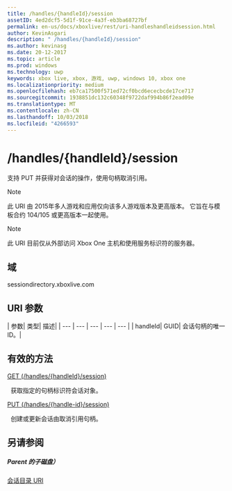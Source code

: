 ```yaml
---
title: /handles/{handleId}/session
assetID: 4ed2dcf5-5d1f-91ce-4a3f-eb3ba68727bf
permalink: en-us/docs/xboxlive/rest/uri-handleshandleidsession.html
author: KevinAsgari
description: " /handles/{handleId}/session"
ms.author: kevinasg
ms.date: 20-12-2017
ms.topic: article
ms.prod: windows
ms.technology: uwp
keywords: xbox live, xbox, 游戏, uwp, windows 10, xbox one
ms.localizationpriority: medium
ms.openlocfilehash: eb7ca17500f571ed72cf0bcd6ececbcde17ce717
ms.sourcegitcommit: 1938851dc132c60348f9722daf994b86f2ead09e
ms.translationtype: MT
ms.contentlocale: zh-CN
ms.lasthandoff: 10/03/2018
ms.locfileid: "4266593"
---
```

# <a name="handleshandleidsession"></a>/handles/{handleId}/session
支持 PUT 并获得对会话的操作，使用句柄取消引用。 

> [!NOTE] 
> 此 URI 由 2015年多人游戏和应用仅向该多人游戏版本及更高版本。 它旨在与模板合约 104/105 或更高版本一起使用。  

 

> [!NOTE] 
> 此 URI 目前仅从外部访问 Xbox One 主机和使用服务标识符的服务器。  

 
<a id="ID4ES"></a>

 
## <a name="domain"></a>域
sessiondirectory.xboxlive.com  
<a id="ID4EX"></a>

 
## <a name="uri-parameters"></a>URI 参数
 
| 参数| 类型| 描述| 
| --- | --- | --- | --- | --- | 
| handleId| GUID| 会话句柄的唯一 ID。| 
  
<a id="ID4ESB"></a>

 
## <a name="valid-methods"></a>有效的方法

[GET (/handles/{handleId}/session)](uri-handleshandleidsessionget.md)

&nbsp;&nbsp;获取指定的句柄标识符会话对象。 

[PUT (/handles/{handle-id}/session)](uri-handleshandleidsessionput.md)

&nbsp;&nbsp;创建或更新会话由取消引用句柄。
 
<a id="ID4E6B"></a>

 
## <a name="see-also"></a>另请参阅
 
<a id="ID4EBC"></a>

 
##### <a name="parent"></a>Parent 的子磁盘） 

[会话目录 URI](atoc-reference-sessiondirectory.md)

   